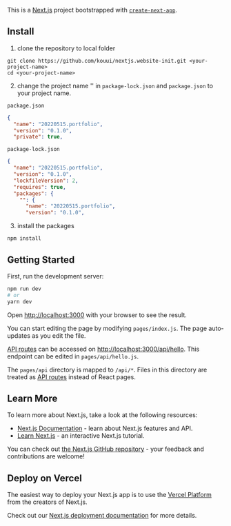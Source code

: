 This is a [Next.js](https://nextjs.org/) project bootstrapped with [`create-next-app`](https://github.com/vercel/next.js/tree/canary/packages/create-next-app).

## Install

1. clone the repository to local folder
```shell
git clone https://github.com/kouui/nextjs.website-init.git <your-project-name>
cd <your-project-name>
```

2. change the project name '' in `package-lock.json` and `package.json` to your project name.

`package.json`
```json
{
  "name": "20220515.portfolio",
  "version": "0.1.0",
  "private": true,
```

`package-lock.json`
```json
{
  "name": "20220515.portfolio",
  "version": "0.1.0",
  "lockfileVersion": 2,
  "requires": true,
  "packages": {
    "": {
      "name": "20220515.portfolio",
      "version": "0.1.0",
```

3. install the packages
```shell
npm install
```

## Getting Started

First, run the development server:

```bash
npm run dev
# or
yarn dev
```

Open [http://localhost:3000](http://localhost:3000) with your browser to see the result.

You can start editing the page by modifying `pages/index.js`. The page auto-updates as you edit the file.

[API routes](https://nextjs.org/docs/api-routes/introduction) can be accessed on [http://localhost:3000/api/hello](http://localhost:3000/api/hello). This endpoint can be edited in `pages/api/hello.js`.

The `pages/api` directory is mapped to `/api/*`. Files in this directory are treated as [API routes](https://nextjs.org/docs/api-routes/introduction) instead of React pages.

## Learn More

To learn more about Next.js, take a look at the following resources:

- [Next.js Documentation](https://nextjs.org/docs) - learn about Next.js features and API.
- [Learn Next.js](https://nextjs.org/learn) - an interactive Next.js tutorial.

You can check out [the Next.js GitHub repository](https://github.com/vercel/next.js/) - your feedback and contributions are welcome!

## Deploy on Vercel

The easiest way to deploy your Next.js app is to use the [Vercel Platform](https://vercel.com/new?utm_medium=default-template&filter=next.js&utm_source=create-next-app&utm_campaign=create-next-app-readme) from the creators of Next.js.

Check out our [Next.js deployment documentation](https://nextjs.org/docs/deployment) for more details.
